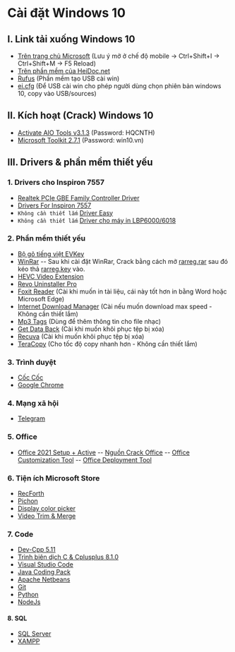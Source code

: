 # Cài đặt Windows 10
## I. Link tải xuống Windows 10
- [Trên trang chủ Microsoft](https://www.microsoft.com/en-us/software-download/windows10) (Lưu ý mở ở chế độ mobile -> Ctrl+Shift+I -> Ctrl+Shift+M -> F5 Reload)
- [Trên phần mềm của HeiDoc.net](software/Windows-ISO-Downloader.exe)
- [Rufus](https://rufus.ie/downloads/) (Phần mềm tạo USB cài win)
- [ei.cfg](software/ei.cfg) (Để USB cài win cho phép người dùng chọn phiên bản windows 10, copy vào USB/sources)
## II. Kích hoạt (Crack) Windows 10
- [Activate AIO Tools v3.1.3](software/Activate%20AIO%20Tools%20v3.1.3%20-%20Pass%20giai%20nen%20la%20HQCNTH.7z) (Password: HQCNTH)
- [Microsoft Toolkit 2.7.1](software/Microsoft%20Toolkit%202.7.1.rar) (Password: win10.vn)
## III. Drivers & phần mềm thiết yếu
### 1. Drivers cho Inspiron 7557
- [Realtek PCIe GBE Family Controller Driver](https://www.dell.com/support/home/en-vn/drivers/driversdetails?driverid=936c9)
- [Drivers For Inspiron 7557](https://www.dell.com/support/home/en-vn/duct-support/product/inspiron-15-7557-laptop/drivers)
- `Không cần thiết lắm` [Driver Easy](software/Driver.Easy.Professional_5.6.15.34863.iso)
- `Không cần thiết lắm` [Driver cho máy in LBP6000/6018](software/LBP6000_6018_R150_V110_W64_uk_EN_1.zip)
### 2. Phần mềm thiết yếu
- [Bộ gõ tiếng việt EVKey](https://evkeyvn.com/)
- [WinRar](https://www.rarlab.com/download.htm)
-- Sau khi cài đặt WinRar, Crack bằng cách mở [rarreg.rar](software/rarreg.rar) sau đó kéo thả [rarreg.key](software/rarreg.key) vào.
- [HEVC Video Extension](software/Microsoft.HEVCVideoExtension_1.0.32762.0_x64__8wekyb3d8bbwe.Appx)
- [Revo Uninstaller Pro](software/Revo.Uninstaller.Pro_v4.2.1.iso)
- [Foxit Reader](software/FoxitReader1011_enu_Setup_Prom.exe) (Cài khi muốn in tài liệu, cái này tốt hơn in bằng Word hoặc Microsoft Edge)
- [Internet Download Manager](software/Internet.Download.Manager_v6.40.Build.10.rar) (Cài nếu muốn download max speed - Không cần thiết lắm)
- [Mp3 Tags](software/mp3tagv304asetup.exe) (Dùng để thêm thông tin cho file nhạc)
- [Get Data Back](software/GetDataBack%204.33%20Full.iso) (Cài khi muốn khôi phục tệp bị xóa)
- [Recuva](software/rcsetup153.exe) (Cài khi muốn khôi phục tệp bị xóa)
- [TeraCopy](software/TeraCopy_Pro.3.5.BETA.iso) (Cho tốc độ copy nhanh hơn - Không cần thiết lắm)
### 3. Trình duyệt
- [Cốc Cốc](https://coccoc.com/)
- [Google Chrome](https://www.google.com/intl/vi/chrome/)
### 4. Mạng xã hội
- [Telegram](https://desktop.telegram.org/)
### 5. Office
- [Office 2021 Setup + Active](software/Office2021.zip)
-- [Nguồn Crack Office](https://msguides.com/office-2021)
-- [Office Customization Tool](https://config.office.com/deploymentsettings)
-- [Office Deployment Tool](https://www.microsoft.com/en-us/download/details.aspx)
### 6. Tiện ích Microsoft Store
- [RecForth](https://www.microsoft.com/store/productId/9P03BZ82L9F2)
- [Pichon](https://www.microsoft.com/store/productId/9NK8T1KSHFFR)
- [Display color picker](https://www.microsoft.com/store/productId/9NLR7FSCC2CD)
- [Video Trim & Merge](https://www.microsoft.com/store/productId/9PFDGVNPD3ZC)
### 7. Code
- [Dev-Cpp 5.11](software/Dev-Cpp%205.11%20TDM-GCC%204.9.2%20Setup.exe)
- [Trình biên dịch C & Cplusplus 8.1.0](software/x86_64-8.1.0-release-posix-seh-rt_v6-rev0.7z)
- [Visual Studio Code](https://code.visualstudio.com/Download)
- [Java Coding Pack](https://code.visualstudio.com/docs/java/java-tutorial)
- [Apache Netbeans](https://netbeans.apache.org/download/index.html)
- [Git](https://git-scm.com/download/win)
- [Python](https://www.python.org/downloads/)
- [NodeJs](https://nodejs.org/)
#### 8. SQL
- [SQL Server](https://www.microsoft.com/en-us/sql-server/sql-server-downloads)
- [XAMPP](https://sourceforge.net/projects/xampp/files/XAMPP%20Windows/)
